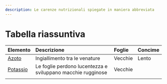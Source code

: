 ```yaml
---
description: Le carenze nutrizionali spiegate in maniera abbreviata
---
```


# Tabella riassuntiva

| Elemento | Descrizione | Foglie | Concime |
| :--- | :--- | :--- | :--- |
| [Azoto](azoto.md) | Ingiallimento tra le venature | Vecchie | Lento |
| [Potassio](potassio.md) | Le foglie perdono lucentezza e sviluppano macchie rugginose | Vecchie |  |
|  |  |  |  |



